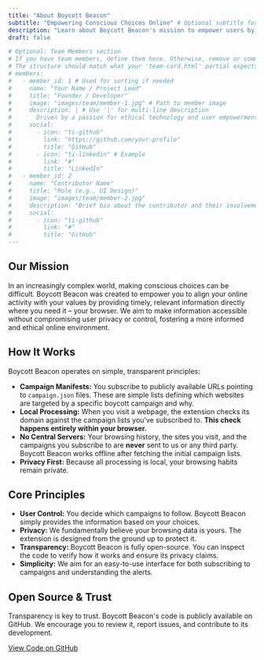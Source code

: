 ```yaml
---
title: "About Boycott Beacon"
subtitle: "Empowering Conscious Choices Online" # Optional subtitle for page header
description: "Learn about Boycott Beacon's mission to empower users by providing timely, privacy-respecting boycott information directly in their browser."
draft: false

# Optional: Team Members section
# If you have team members, define them here. Otherwise, remove or comment out this 'members' block.
# The structure should match what your 'team-card.html' partial expects.
# members:
#   - member_id: 1 # Used for sorting if needed
#     name: "Your Name / Project Lead"
#     title: "Founder / Developer"
#     image: "images/team/member-1.jpg" # Path to member image
#     description: | # Use '|' for multi-line description
#       Driven by a passion for ethical technology and user empowerment, [Your Name] created Boycott Beacon to provide a simple tool for conscious online navigation.
#     social:
#       - icon: "ti-github"
#         link: "https://github.com/your-profile"
#         title: "GitHub"
#       - icon: "ti-linkedin" # Example
#         link: "#"
#         title: "LinkedIn"
#   - member_id: 2
#     name: "Contributor Name"
#     title: "Role (e.g., UI Design)"
#     image: "images/team/member-2.jpg"
#     description: "Brief bio about the contributor and their involvement."
#     social:
#       - icon: "ti-github"
#         link: "#"
#         title: "GitHub"
---
```


## Our Mission

In an increasingly complex world, making conscious choices can be difficult. Boycott Beacon was created to empower you to align your online activity with your values by providing timely, relevant information directly where you need it – your browser. We aim to make information accessible without compromising user privacy or control, fostering a more informed and ethical online environment.

## How It Works

Boycott Beacon operates on simple, transparent principles:

*   **Campaign Manifests:** You subscribe to publicly available URLs pointing to `campaign.json` files. These are simple lists defining which websites are targeted by a specific boycott campaign and why.
*   **Local Processing:** When you visit a webpage, the extension checks its domain against the campaign lists you've subscribed to. **This check happens entirely within your browser.**
*   **No Central Servers:** Your browsing history, the sites you visit, and the campaigns you subscribe to are **never** sent to us or any third party. Boycott Beacon works offline after fetching the initial campaign lists.
*   **Privacy First:** Because all processing is local, your browsing habits remain private.

## Core Principles

*   **User Control:** You decide which campaigns to follow. Boycott Beacon simply provides the information based on your choices.
*   **Privacy:** We fundamentally believe your browsing data is yours. The extension is designed from the ground up to protect it.
*   **Transparency:** Boycott Beacon is fully open-source. You can inspect the code to verify how it works and ensure its privacy claims.
*   **Simplicity:** We aim for an easy-to-use interface for both subscribing to campaigns and understanding the alerts.

## Open Source & Trust

Transparency is key to trust. Boycott Beacon's code is publicly available on GitHub. We encourage you to review it, report issues, and contribute to its development.

[View Code on GitHub](https://github.com/neural-loop/boycott-beacon) <!-- Replace with your actual GitHub repo link -->

